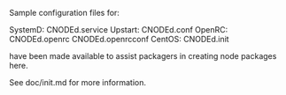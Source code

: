 Sample configuration files for:

SystemD: CNODEd.service
Upstart: CNODEd.conf
OpenRC:  CNODEd.openrc
         CNODEd.openrcconf
CentOS:  CNODEd.init

have been made available to assist packagers in creating node packages here.

See doc/init.md for more information.
